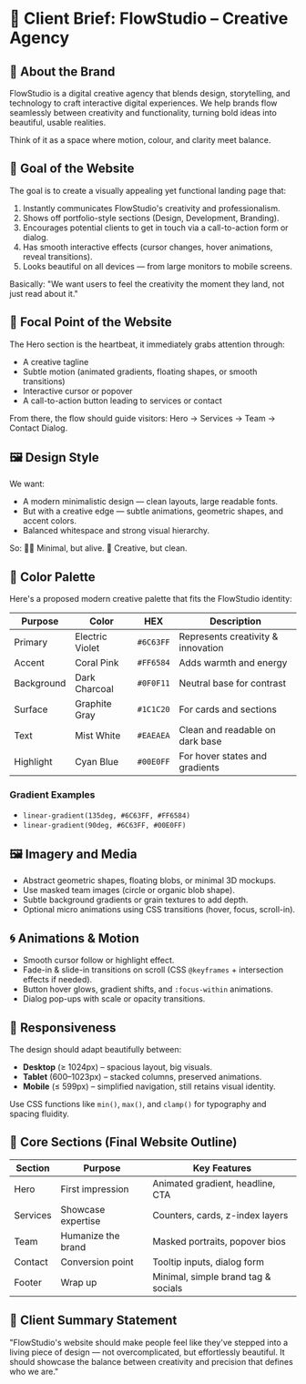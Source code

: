 # 🎨 Client Brief: FlowStudio – Creative Agency

## 🏢 About the Brand

FlowStudio is a digital creative agency that blends design, storytelling, and technology to craft interactive digital experiences. We help brands flow seamlessly between creativity and functionality, turning bold ideas into beautiful, usable realities.

Think of it as a space where motion, colour, and clarity meet balance.

## 🎯 Goal of the Website

The goal is to create a visually appealing yet functional landing page that:

1. Instantly communicates FlowStudio's creativity and professionalism.
2. Shows off portfolio-style sections (Design, Development, Branding).
3. Encourages potential clients to get in touch via a call-to-action form or dialog.
4. Has smooth interactive effects (cursor changes, hover animations, reveal transitions).
5. Looks beautiful on all devices — from large monitors to mobile screens.

Basically: "We want users to feel the creativity the moment they land, not just read about it."

## 🧭 Focal Point of the Website

The Hero section is the heartbeat, it immediately grabs attention through:

- A creative tagline
- Subtle motion (animated gradients, floating shapes, or smooth transitions)
- Interactive cursor or popover
- A call-to-action button leading to services or contact

From there, the flow should guide visitors: Hero → Services → Team → Contact Dialog.

## 🖼️ Design Style

We want:

- A modern minimalistic design — clean layouts, large readable fonts.
- But with a creative edge — subtle animations, geometric shapes, and accent colors.
- Balanced whitespace and strong visual hierarchy.

So: 🧘‍♂️ Minimal, but alive. 🎨 Creative, but clean.

## 🎨 Color Palette

Here's a proposed modern creative palette that fits the FlowStudio identity:

| Purpose | Color | HEX | Description |
|---------|-------|-----|-------------|
| Primary | Electric Violet | `#6C63FF` | Represents creativity & innovation |
| Accent | Coral Pink | `#FF6584` | Adds warmth and energy |
| Background | Dark Charcoal | `#0F0F11` | Neutral base for contrast |
| Surface | Graphite Gray | `#1C1C20` | For cards and sections |
| Text | Mist White | `#EAEAEA` | Clean and readable on dark base |
| Highlight | Cyan Blue | `#00E0FF` | For hover states and gradients |

### Gradient Examples

- `linear-gradient(135deg, #6C63FF, #FF6584)`
- `linear-gradient(90deg, #6C63FF, #00E0FF)`

## 🖼️ Imagery and Media

- Abstract geometric shapes, floating blobs, or minimal 3D mockups.
- Use masked team images (circle or organic blob shape).
- Subtle background gradients or grain textures to add depth.
- Optional micro animations using CSS transitions (hover, focus, scroll-in).

## 🌀 Animations & Motion

- Smooth cursor follow or highlight effect.
- Fade-in & slide-in transitions on scroll (CSS `@keyframes` + intersection effects if needed).
- Button hover glows, gradient shifts, and `:focus-within` animations.
- Dialog pop-ups with scale or opacity transitions.

## 📱 Responsiveness

The design should adapt beautifully between:

- **Desktop** (≥ 1024px) – spacious layout, big visuals.
- **Tablet** (600–1023px) – stacked columns, preserved animations.
- **Mobile** (≤ 599px) – simplified navigation, still retains visual identity.

Use CSS functions like `min()`, `max()`, and `clamp()` for typography and spacing fluidity.

## 🧩 Core Sections (Final Website Outline)

| Section | Purpose | Key Features |
|---------|---------|--------------|
| Hero | First impression | Animated gradient, headline, CTA |
| Services | Showcase expertise | Counters, cards, z-index layers |
| Team | Humanize the brand | Masked portraits, popover bios |
| Contact | Conversion point | Tooltip inputs, dialog form |
| Footer | Wrap up | Minimal, simple brand tag & socials |

## 🧠 Client Summary Statement

"FlowStudio's website should make people feel like they've stepped into a living piece of design — not overcomplicated, but effortlessly beautiful. It should showcase the balance between creativity and precision that defines who we are."
